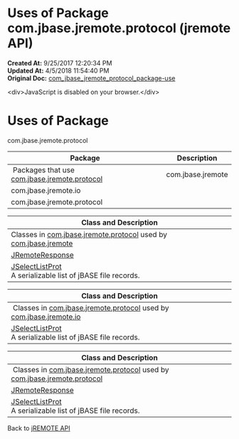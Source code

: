 # Uses of Package com.jbase.jremote.protocol (jremote API)

**Created At:** 9/25/2017 12:20:34 PM  
**Updated At:** 4/5/2018 11:54:40 PM  
**Original Doc:** [com_jbase_jremote_protocol_package-use](https://docs.jbase.com/39270-protocol/com_jbase_jremote_protocol_package-use)  

<!--<br>    try {<br>        if (location.href.indexOf('is-external=true') == -1) {<br>            parent.document.title="Uses of Package com.jbase.jremote.protocol (jremote   API)";<br>        }<br>    }<br>    catch(err) {<br>    }<br>//-->&lt;div&gt;JavaScript is disabled on your browser.&lt;/div&gt;


<!--<br>  allClassesLink = document.getElementById("allclasses\_navbar\_top");<br>  if(window==top) {<br>    allClassesLink.style.display = "block";<br>  }<br>  else {<br>    allClassesLink.style.display = "none";<br>  }<br>  //-->

# Uses of Package
com.jbase.jremote.protocol

| Package<br> | Description<br> |
| --- | --- |
 Packages that use [com.jbase.jremote.protocol](./../com.jbase.jremote.protocol-%28jremote-api%29)  | com.jbase.jremote<br> |  <br> |
| com.jbase.jremote.io<br> |  <br> |
| com.jbase.jremote.protocol<br> |  <br> |





| Class and Description<br> |
| --- |
Classes in [com.jbase.jremote.protocol](./../com.jbase.jremote.protocol-%28jremote-api%29) used by [com.jbase.jremote](./../com.jbase.jremote.protocol-%28jremote-api%29)  | [EISMetaDataResponse](../../../../com/jbase/jremote/protocol/class-use/EISMetaDataResponse.html#com.jbase.jremote)<br>Response object which reads general meta data of the underlying EIS instance.<br> |
| [JRemoteResponse](../../../../com/jbase/jremote/protocol/class-use/JRemoteResponse.html#com.jbase.jremote) <br> |
| [JSelectListProt](../../../../com/jbase/jremote/protocol/class-use/JSelectListProt.html#com.jbase.jremote)<br>A serializable list of jBASE file records.<br> |







| Class and Description<br> |
| --- |
 Classes in [com.jbase.jremote.protocol](./../com.jbase.jremote.protocol-%28jremote-api%29) used by [com.jbase.jremote.io](./../com.jbase.jremote.protocol-%28jremote-api%29)  | [JRemoteRequest](../../../../com/jbase/jremote/protocol/class-use/JRemoteRequest.html#com.jbase.jremote.io) <br> |
| [JSelectListProt](../../../../com/jbase/jremote/protocol/class-use/JSelectListProt.html#com.jbase.jremote.io)<br>A serializable list of jBASE file records.<br> |







| Class and Description<br> |
| --- |
 Classes in [com.jbase.jremote.protocol](./../com.jbase.jremote.protocol-%28jremote-api%29) used by [com.jbase.jremote.protocol](./../com.jbase.jremote.protocol-%28jremote-api%29)  | [JRemoteRequest](../../../../com/jbase/jremote/protocol/class-use/JRemoteRequest.html#com.jbase.jremote.protocol) <br> |
| [JRemoteResponse](../../../../com/jbase/jremote/protocol/class-use/JRemoteResponse.html#com.jbase.jremote.protocol) <br> |
| [JSelectListProt](../../../../com/jbase/jremote/protocol/class-use/JSelectListProt.html#com.jbase.jremote.protocol)<br>A serializable list of jBASE file records.<br> |

Back to [jREMOTE API](com_jbase_jremote_package-summary)
